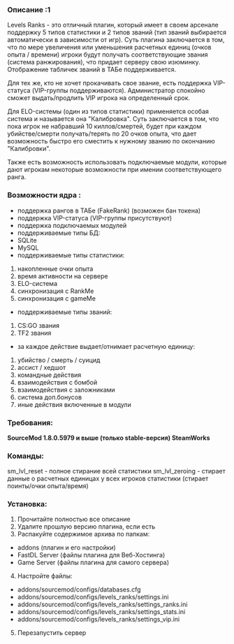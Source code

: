 ### Описание :1

Levels Ranks - это отличный плагин, который имеет в своем арсенале поддержку 5 типов статистики и 2 типов званий (тип званий выбирается автоматически в зависимости от игр). Суть плагина заключается в том, что по мере увеличения или уменьшения расчетных единиц (очков опыта / времени) игроки будут получать соответствующие звания (система ранжирования), что придает серверу свою изюминку. Отображение табличек званий в ТАБе поддерживается.

Для тех же, кто не хочет прокачивать свое звание, есть поддержка VIP-статуса (VIP-группы поддерживаются). Администратор спокойно сможет выдать/продлить VIP игрока на определенный срок.

Для ELO-системы (один из типов статистики) применяется особая система и называется она "Калибровка". Суть заключается в том, что пока игрок не набравший 10 киллов/смертей, будет при каждом убийстве/смерти получать/терять по 20 очков опыта, что дает возможность быстро его сместить к нужному званию по окончанию "Калибровки".

Также есть возможность использовать подключаемые модули, которые дают игрокам некоторые возможности при имении соответствующего ранга.

### Возможности ядра :

- поддержка рангов в ТАБе (FakeRank) (возможен бан токена)
- поддержка VIP-статуса (VIP-группы присутствуют)
- поддержка подключаемых модулей
- поддерживаемые типы БД:
- SQLite
- MySQL
- поддерживаемые типы статистики:
1. накопленные очки опыта
2. время активности на сервере
3. ELO-система
4. синхронизация с RankMe
5. синхронизация с gameMe
- поддерживаемые типы званий:
1. CS:GO звания
2. TF2 звания
- за каждое действие выдает/отнимает расчетную единицу:
1. убийство / смерть / суицид
2. ассист / хедшот
3. командные действия
4. взаимодействия с бомбой
5. взаимодействия с заложниками
6. система доп.бонусов
7. иные действия включенные в модули

### Требования:
**SourceMod 1.8.0.5979 и выше (только stable-версия)
SteamWorks**
### Команды:
sm_lvl_reset - полное стирание всей статистики
sm_lvl_zeroing - стирает данные о расчетных единицах у всех игроков статистики (стирает поинты/очки опыта/время)
### Установка:
1) Прочитайте полностью все описание
2) Удалите прошлую версию плагина, если есть
3) Распакуйте содержимое архива по папкам:
- addons (плагин и его настройки)
- FastDL Server (файлы плагина для Веб-Хостинга)
- Game Server (файлы плагина для самого сервера)​
4) Настройте файлы:
- addons/sourcemod/configs/databases.cfg
- addons/sourcemod/configs/levels_ranks/settings.ini
- addons/sourcemod/configs/levels_ranks/settings_ranks.ini
- addons/sourcemod/configs/levels_ranks/settings_stats.ini
- addons/sourcemod/configs/levels_ranks/settings_vip.ini​
5) Перезапустить сервер

